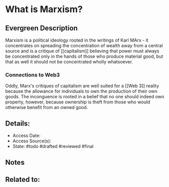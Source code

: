 # What is Marxism?
## Evergreen Description
Marxism is a political ideology rooted in the writings of Karl MArx - it concentrates on spreading the concentration of wealth away from a central source and is a critique of [[capitalism]] believing that power must always be concentrated only in the hands of those who produce material good, but that as well it should not be concentrated wholly whatsoever.

### Connections to Web3
Oddly, Marx's critiques of capitalism are well suited for a [[Web 3]]  reality because the allowance for individuals to own the production of their own goods. The inconguence is rooted in a belief that no one should indeed own property, however, because ownership is theft from those who would otherwise benefit from an owned good.
## Details:
- Access Date:
- Access Source(s):
- State: #todo #drafted #reviewed #final 

## Notes

## Related to: 